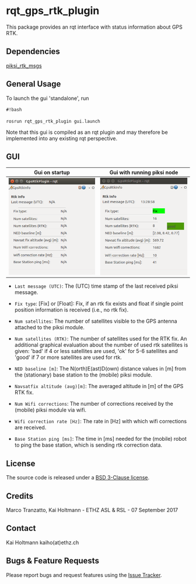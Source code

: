 rqt_gps_rtk_plugin
======

This package provides an rqt interface with status information about GPS RTK.

Dependencies
------
[piksi_rtk_msgs](https://github.com/ethz-asl/mav_rtk_gps/tree/master/piksi_rtk_msgs)

General Usage
------
To launch the gui 'standalone', run
```
#!bash

rosrun rqt_gps_rtk_plugin gui.launch
```

Note that this gui is compiled as an rqt plugin and may therefore be implemented into any existing rqt perspective.

GUI
------
Gui on startup             |  Gui with running piksi node
:-------------------------:|:-------------------------:
![Gui on startup](https://github.com/ethz-asl/mav_rtk_gps/blob/a5fbdcdbca7cdc35833e33e94b635006998afc06/rqt_gps_rtk_plugin/gps_gui_startup.png?raw=true)  |  ![Gui with running node](https://github.com/ethz-asl/mav_rtk_gps/blob/a5fbdcdbca7cdc35833e33e94b635006998afc06/rqt_gps_rtk_plugin/gps_gui_running.png?raw=true)

- `Last message (UTC)`: The (UTC) time stamp of the last received piksi message.

- `Fix type`: [Fix] or [Float]: Fix, if an rtk fix exists and float if single point position information is received (i.e., no rtk fix).

- `Num satellites`: The number of satellites visible to the GPS antenna attached to the piksi module.

- `Num satellites (RTK)`: The number of satellites used for the RTK fix. An additional graphical evaluation about the number of used rtk satellites is given: 'bad' if 4 or less satellites are used, 'ok' for 5-6 satellites and 'good' if 7 or more satellites are used for rtk.

- `NED baseline [m]`: The N(orth)E(ast)D(own) distance values in [m] from the (stationary) base station to the (mobile) piksi module.

- `Navsatfix altitude (avg)[m]`: The averaged altitude in [m] of the GPS RTK fix.

- `Num Wifi corrections`: The number of corrections received by the (mobile) piksi module via wifi.

- `Wifi correction rate [Hz]`: The rate in [Hz] with which wifi corrections are received.

- `Base Station ping [ms]`: The time in [ms] needed for the (mobile) robot to ping the base station, which is sending rtk correction data.

License
-------
The source code is released under a [BSD 3-Clause license](https://github.com/ethz-asl/mav_rtk_gps/blob/master/LICENSE).

Credits
-------
Marco Tranzatto, Kai Holtmann - ETHZ ASL & RSL - 07 September 2017

Contact
-------
Kai Holtmann kaiho(at)ethz.ch


Bugs & Feature Requests
-------
Please report bugs and request features using the [Issue Tracker](https://github.com/ethz-asl/mav_rtk_gps/issues).
